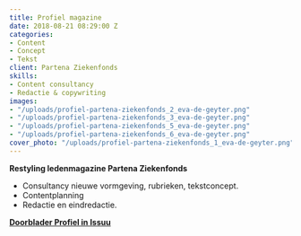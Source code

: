 ```yaml
---
title: Profiel magazine
date: 2018-08-21 08:29:00 Z
categories:
- Content
- Concept
- Tekst
client: Partena Ziekenfonds
skills:
- Content consultancy
- Redactie & copywriting
images:
- "/uploads/profiel-partena-ziekenfonds_2_eva-de-geyter.png"
- "/uploads/profiel-partena-ziekenfonds_3_eva-de-geyter.png"
- "/uploads/profiel-partena-ziekenfonds_5_eva-de-geyter.png"
- "/uploads/profiel-partena-ziekenfonds_6_eva-de-geyter.png"
cover_photo: "/uploads/profiel-partena-ziekenfonds_1_eva-de-geyter.png"
---
```


**Restyling ledenmagazine Partena Ziekenfonds**

* Consultancy nieuwe vormgeving, rubrieken, tekstconcept.
* Contentplanning
* Redactie en eindredactie.

[**Doorblader Profiel in Issuu**
](http://issuu.com/partena-ziekenfonds.be/docs/146_partenamag_nl?e=4741781/61948302)
